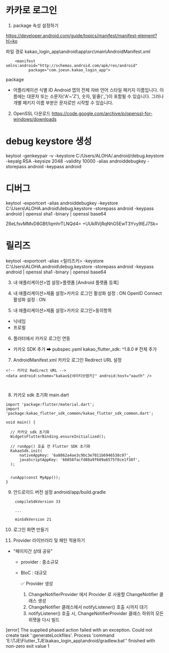 # 카카로 로그인
1. package 속성 설정하기

https://developer.android.com/guide/topics/manifest/manifest-element?hl=ko

파일 경로
kakao_login_app\android\app\src\main\AndroidManifest.xml

```
    <manifest xmlns:android="http://schemas.android.com/apk/res/android"
          package="com.joeun.kakao_login_app">
```

package
- 어플리케이션 식별 ID
Android 앱의 전체 자바 언어 스타일 패키지 이름입니다. 이름에는 대문자 또는 소문자('A'~'Z'), 숫자, 밑줄('_')이 포함될 수 있습니다. 그러나 개별 패키지 이름 부분은 문자로만 시작할 수 있습니다.



2. OpenSSL 
다운로드
https://code.google.com/archive/p/openssl-for-windows/downloads

# debug keystore 생성
keytool -genkeypair -v -keystore C:/Users/ALOHA/.android/debug.keystore -keyalg RSA -keysize 2048 -validity 10000 -alias androiddebugkey -storepass android -keypass android

# 디버그 
keytool -exportcert -alias androiddebugkey -keystore C:\Users\ALOHA\.android\debug.keystore -storepass android -keypass android | openssl sha1 -binary | openssl base64
	
Z6eLfsvMMvD8GBf/IqmhrTLNQd4=
+UUkRVjRqNhG5EwT3Yvy9lEJ7Sk=

# 릴리즈 
keytool -exportcert -alias <릴리즈키> -keystore C:\Users\ALOHA\.android\debug.keystore -storepass android -keypass android | openssl sha1 -binary | openssl base64


3. 내 애플리케이션>앱 설정>플랫폼
[Android 플랫폼 등록]


4. 내 애플리케이션>제품 설정>카카오 로그인
활성화 설정                     : ON
OpenID Connect 활성화 설정      : ON


5. 내 애플리케이션>제품 설정>카카오 로그인>동의항목
- 닉네임 
- 프로필


6. 플러터에서 카카오 로그인 연동
- 카카오 SDK 추가
➡ pubspec.yaml
   kakao_flutter_sdk: ^1.8.0 # 전체 추가


7. AndroidManifest.xml 카카오 로그인 Redirect URL 설정
```
<!-- 카카오 Redirect URL -->
<data android:scheme="kakao${네이티브앱키}" android:host="oauth" />
```

```
  
```



8. 카카오 sdk 초기화
main.dart
```
import 'package:flutter/material.dart';
import 'package:kakao_flutter_sdk_common/kakao_flutter_sdk_common.dart';

void main() {

  // 카카오 sdk 초기화
  WidgetsFlutterBinding.ensureInitialized();

  // runApp() 호출 전 Flutter SDK 초기화
  KakaoSdk.init(
      nativeAppKey: '6a8862a4ae3c9bc3e7011b6946538c97',
      javaScriptAppKey: '66058facfd88a9f609a6575f8ce1f38f',
  );


  runApp(const MyApp());
}
```

9. 안드로이드 버전 설정
android/app/build.gradle
```
    compileSdkVersion 33

    ...

    minSdkVersion 21
```


10. 로그인 화면 만들기


11. Provider 라이브러리 및 패턴 적용하기
- "페이지간 상태 공유"
  * provider    : 중소규모
  * BloC        : 대규모

    ✅ Provider 생성
    1) ChangeNotifierProvider 에서 Provider 로 사용할 ChangeNotifier 클래스 생성
    2) ChangeNotifier 클래스에서 notifyListener() 호출 시까지 대기
    3) notifyListener() 호출 시, ChangeNotifierProvider 클래스 하위의 모든 위젯을 다시 빌드



[error]
The supplied phased action failed with an exception.
Could not create task ':generateLockfiles'.
Process 'command 'E:\TJE\Flutter_TJE\kakao_login_app\android/gradlew.bat'' finished with non-zero exit value 1